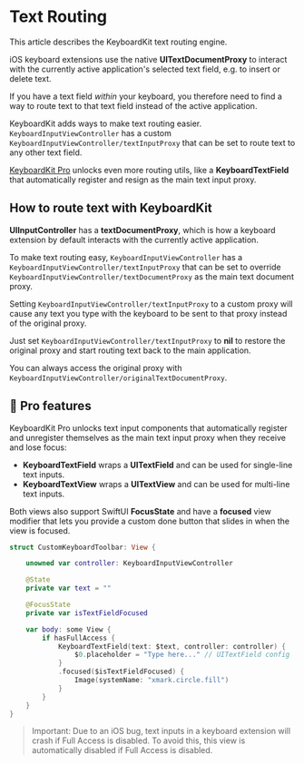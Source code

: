 # Text Routing

This article describes the KeyboardKit text routing engine.

iOS keyboard extensions use the native **UITextDocumentProxy** to interact with the currently active application's selected text field, e.g. to insert or delete text. 

If you have a text field *within* your keyboard, you therefore need to find a way to route text to that text field instead of the active application.  

KeyboardKit adds ways to make text routing easier. ``KeyboardInputViewController`` has a custom ``KeyboardInputViewController/textInputProxy`` that can be set to route text to any other text field.

[KeyboardKit Pro][Pro] unlocks even more routing utils, like a **KeyboardTextField** that automatically register and resign as the main text input proxy.



## How to route text with KeyboardKit

**UIInputController** has a **textDocumentProxy**, which is how a keyboard extension by default interacts with the currently active application.

To make text routing easy, ``KeyboardInputViewController`` has a ``KeyboardInputViewController/textInputProxy`` that can be set to override ``KeyboardInputViewController/textDocumentProxy`` as the main text document proxy.

Setting ``KeyboardInputViewController/textInputProxy`` to a custom proxy will cause any text you type with the keyboard to be sent to that proxy instead of the original proxy. 

Just set ``KeyboardInputViewController/textInputProxy`` to **nil** to restore the original proxy and start routing text back to the main application. 

You can always access the original proxy with ``KeyboardInputViewController/originalTextDocumentProxy``.  



## 👑 Pro features

KeyboardKit Pro unlocks text input components that automatically register and unregister themselves as the main text input proxy when they receive and lose focus:

* **KeyboardTextField** wraps a **UITextField** and can be used for single-line text inputs.
* **KeyboardTextView** wraps a **UITextView** and can be used for multi-line text inputs.

Both views also support SwiftUI **FocusState** and have a **focused** view modifier that lets you provide a custom done button that slides in when the view is focused.

```swift
struct CustomKeyboardToolbar: View {

    unowned var controller: KeyboardInputViewController

    @State 
    private var text = ""

    @FocusState 
    private var isTextFieldFocused

    var body: some View {
        if hasFullAccess {
            KeyboardTextField(text: $text, controller: controller) {
                $0.placeholder = "Type here..." // UITextField config
            }
            .focused($isTextFieldFocused) {
                Image(systemName: "xmark.circle.fill")
            }
        }
    }
}
```

> Important: Due to an iOS bug, text inputs in a keyboard extension will crash if Full Access is disabled. To avoid this, this view is automatically disabled if Full Access is disabled.




[Pro]: https://github.com/KeyboardKit/KeyboardKitPro
